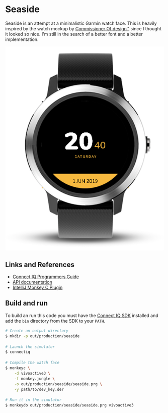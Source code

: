 # Seaside

Seaside is an attempt at a minimalistic Garmin watch face. This is heavily
inspired by the watch mockup by [Commissioner Of
design™](https://dribbble.com/shots/4945320-Digital-Watch-face/) since I thought
it looked so nice. I'm still in the search of a better font and a better
implementation.

![screenshot](screenshot.png)

## Links and References

* [Connect IQ Programmers
  Guide](https://developer.garmin.com/connect-iq/programmers-guide/)
* [API documentation](https://developer.garmin.com/connect-iq/api-docs/)
* [IntelliJ Monkey C
  Plugin](https://plugins.jetbrains.com/plugin/8253-monkey-c-garmin-connect-iq-)

## Build and run

To build an run this code you must have the [Connect IQ
SDK](https://developer.garmin.com/connect-iq/sdk/) installed and add the `bin`
directory from the SDK to your `PATH`.

```sh
# Create an output directory
$ mkdir -p out/production/seaside

# Launch the simulator
$ connectiq

# Compile the watch face
$ monkeyc \
    -d vivoactive3 \
    -f monkey.jungle \
    -o out/production/seaside/seaside.prg \
    -y path/to/dev_key.der

# Run it in the simulator
$ monkeydo out/production/seaside/seaside.prg vivoactive3
```
